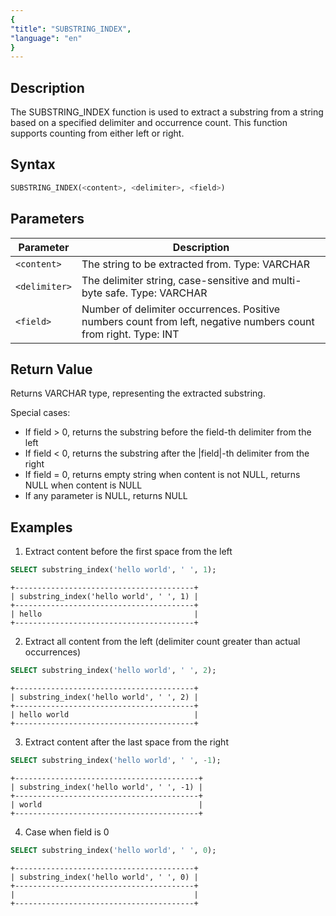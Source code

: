 ```yaml
---
{
"title": "SUBSTRING_INDEX",
"language": "en"
}
---
```


<!--
Licensed to the Apache Software Foundation (ASF) under one
or more contributor license agreements.  See the NOTICE file
distributed with this work for additional information
regarding copyright ownership.  The ASF licenses this file
to you under the Apache License, Version 2.0 (the
"License"); you may not use this file except in compliance
with the License.  You may obtain a copy of the License at
  http://www.apache.org/licenses/LICENSE-2.0
Unless required by applicable law or agreed to in writing,
software distributed under the License is distributed on an
"AS IS" BASIS, WITHOUT WARRANTIES OR CONDITIONS OF ANY
KIND, either express or implied.  See the License for the
specific language governing permissions and limitations
under the License.
-->

## Description

The SUBSTRING_INDEX function is used to extract a substring from a string based on a specified delimiter and occurrence count. This function supports counting from either left or right.

## Syntax

```sql
SUBSTRING_INDEX(<content>, <delimiter>, <field>)
```

## Parameters
| Parameter | Description                                                                                                     |
| --------- | --------------------------------------------------------------------------------------------------------------- |
| `<content>` | The string to be extracted from. Type: VARCHAR                                                                  |
| `<delimiter>` | The delimiter string, case-sensitive and multi-byte safe. Type: VARCHAR                                         |
| `<field>` | Number of delimiter occurrences. Positive numbers count from left, negative numbers count from right. Type: INT |

## Return Value

Returns VARCHAR type, representing the extracted substring.

Special cases:
- If field > 0, returns the substring before the field-th delimiter from the left
- If field < 0, returns the substring after the |field|-th delimiter from the right
- If field = 0, returns empty string when content is not NULL, returns NULL when content is NULL
- If any parameter is NULL, returns NULL

## Examples

1. Extract content before the first space from the left
```sql
SELECT substring_index('hello world', ' ', 1);
```
```text
+----------------------------------------+
| substring_index('hello world', ' ', 1) |
+----------------------------------------+
| hello                                  |
+----------------------------------------+
```

2. Extract all content from the left (delimiter count greater than actual occurrences)
```sql
SELECT substring_index('hello world', ' ', 2);
```
```text
+----------------------------------------+
| substring_index('hello world', ' ', 2) |
+----------------------------------------+
| hello world                            |
+----------------------------------------+
```

3. Extract content after the last space from the right
```sql
SELECT substring_index('hello world', ' ', -1);
```
```text
+-----------------------------------------+
| substring_index('hello world', ' ', -1) |
+-----------------------------------------+
| world                                   |
+-----------------------------------------+
```

4. Case when field is 0
```sql
SELECT substring_index('hello world', ' ', 0);
```
```text
+----------------------------------------+
| substring_index('hello world', ' ', 0) |
+----------------------------------------+
|                                        |
+----------------------------------------+
```